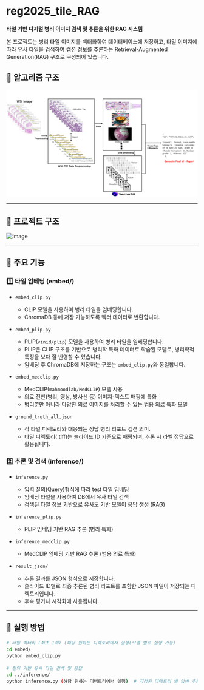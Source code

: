 # reg2025_tile_RAG

**타일 기반 디지털 병리 이미지 검색 및 추론을 위한 RAG 시스템**

본 프로젝트는 병리 타일 이미지를 벡터화하여 데이터베이스에 저장하고, 타일 이미지에 따라 유사 타일을 검색하여 캡션 정보를 추론하는 Retrieval-Augmented Generation(RAG) 구조로 구성되어 있습니다.


## 📁 알고리즘 구조

![Alt text](tile_RAG.png)


---

## 📁 프로젝트 구조

<img width="668" height="475" alt="image" src="https://github.com/user-attachments/assets/e91d7ff8-336a-47a4-aebc-aa83d6c495aa" />


---

## 🔧 주요 기능

### 1️⃣ 타일 임베딩 (embed/)

- `embed_clip.py`  
  - CLIP 모델을 사용하여 병리 타일을 임베딩합니다.
  - ChromaDB 등에 저장 가능하도록 벡터 데이터로 변환합니다.
 
- `embed_plip.py`  
  - PLIP(`vinid/plip`) 모델을 사용하여 병리 타일을 임베딩합니다.  
  - PLIP은 CLIP 구조를 기반으로 병리학 특화 데이터로 학습된 모델로, 병리학적 특징을 보다 잘 반영할 수 있습니다.
  - 임베딩 후 ChromaDB에 저장하는 구조는 `embed_clip.py`와 동일합니다.
 
- `embed_medclip.py`  
  - MedCLIP(`mahmoodlab/MedCLIP`) 모델 사용
  - 의료 전반(병리, 영상, 방사선 등) 이미지-텍스트 매핑에 특화
  - 병리뿐만 아니라 다양한 의료 이미지를 처리할 수 있는 범용 의료 특화 모델

- `ground_truth_all.json`  
  - 각 타일 디렉토리와 대응되는 정답 병리 리포트 캡션 의미.
  - 타일 디렉토리(.tiff)는 슬라이드 ID 기준으로 매핑되며, 추론 시 라벨 정답으로 활용됩니다.

### 2️⃣ 추론 및 검색 (inference/)

- `inference.py`  
  - 입력 질의(Query)형식에 따라 test 타일 임베딩 
  - 임베딩 타일을 사용하여 DB에서 유사 타일 검색
  - 검색된 타일 정보 기반으로 유사도 기반 모델이 응답 생성 (RAG)
 
- `inference_plip.py`
  - PLIP 임베딩 기반 RAG 추론 (병리 특화)

- `inference_medclip.py`
  - MedCLIP 임베딩 기반 RAG 추론 (범용 의료 특화)

- `result_json/`  
  - 추론 결과를 JSON 형식으로 저장합니다.
  - 슬라이드 ID별로 최종 추론된 병리 리포트를 포함한 JSON 파일이 저장되는 디렉토리입니다.
  - 후속 평가나 시각화에 사용됩니다.

---

## 🚀 실행 방법

```bash
# 타일 벡터화 (최초 1회) (해당 원하는 디렉토리에서 실행(모델 별로 실행 가능) 
cd embed/
python embed_clip.py

# 질의 기반 유사 타일 검색 및 응답
cd ../inference/
python inference.py (해당 원하는 디렉토리에서 실행)  # 지정된 디렉토리 별 답변 추론.
